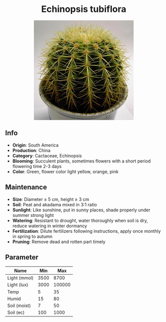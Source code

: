 <h1 align='center'>Echinopsis tubiflora</h1>
<p align="center">
    <img 
        align='center'
        width='320'
        src="../images/echinopsis tubiflora.png" 
        alt='Echinopsis tubiflora' />
</p>

## Info

 - **Origin**: South America
 - **Production**: China
 - **Category**: Cactaceae, Echinopsis
 - **Blooming**: Succulent plants, sometimes flowers with a short period flowering time 2-3 days
 - **Color**: Green, flower color light yellow, orange, pink

## Maintenance

 - **Size**: Diameter ≥ 5 cm, height ≥ 3 cm
 - **Soil**: Peat and akadama mixed in 3:1 ratio
 - **Sunlight**: Like sunshine, put in sunny places, shade properly under summer strong light
 - **Watering**: Resistant to drought, water thoroughly when soil is dry, reduce watering in winter dormancy
 - **Fertilization**: Dilute fertilizers following instructions, apply once monthly in spring to autumn
 - **Pruning**: Remove dead and rotten part timely

## Parameter

| Name         | Min  | Max   |
|--------------|------|-------|
| Light (mmol) | 3500 | 8700  |
| Light (lux)  | 3000 | 100000 |
| Temp         | 5    | 35    |
| Humid        | 15   | 80    |
| Soil (moist) | 7   | 50    |
| Soil (ec)    | 100  | 1000  |